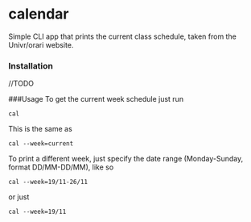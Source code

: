 # calendar

Simple CLI app that prints the current class schedule, taken from the Univr/orari website.


### Installation
//TODO

###Usage
To get the current week schedule just run
```
cal 
``` 
This is the same as 
```
cal --week=current
```
To print a different week, just specify the date range (Monday-Sunday, format DD/MM-DD/MM), like so
```
cal --week=19/11-26/11
```

or just 
```
cal --week=19/11
```